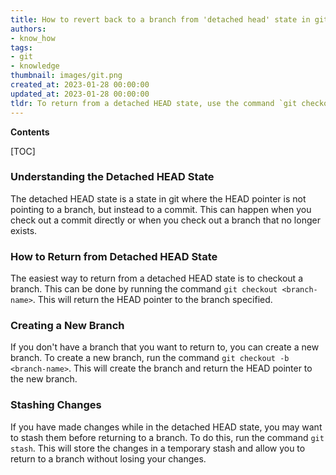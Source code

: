 ```yaml
---
title: How to revert back to a branch from 'detached head' state in git
authors:
- know_how
tags:
- git
- knowledge
thumbnail: images/git.png
created_at: 2023-01-28 00:00:00
updated_at: 2023-01-28 00:00:00
tldr: To return from a detached HEAD state, use the command `git checkout <branch-name>`.
---
```


**Contents**

[TOC]

### Understanding the Detached HEAD State

The detached HEAD state is a state in git where the HEAD pointer is not pointing to a branch, but instead to a commit. This can happen when you check out a commit directly or when you check out a branch that no longer exists. 

### How to Return from Detached HEAD State

The easiest way to return from a detached HEAD state is to checkout a branch. This can be done by running the command `git checkout <branch-name>`. This will return the HEAD pointer to the branch specified. 

### Creating a New Branch

If you don't have a branch that you want to return to, you can create a new branch. To create a new branch, run the command `git checkout -b <branch-name>`. This will create the branch and return the HEAD pointer to the new branch. 

### Stashing Changes

If you have made changes while in the detached HEAD state, you may want to stash them before returning to a branch. To do this, run the command `git stash`. This will store the changes in a temporary stash and allow you to return to a branch without losing your changes.
